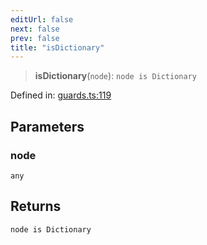 ```yaml
---
editUrl: false
next: false
prev: false
title: "isDictionary"
---
```


> **isDictionary**(`node`): `node is Dictionary`

Defined in: [guards.ts:119](https://github.com/rcs-agents/rcs-lang/blob/44f56387ee45f73805b6a88a5582e17ead444456/packages/ast/src/guards.ts#L119)

## Parameters

### node

`any`

## Returns

`node is Dictionary`
